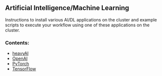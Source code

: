 ## Artificial Intelligence/Machine Learning


Instructions to install various AI/DL applications on the cluster and
example scripts to execute your workflow using one of these
applications on the cluster.

### Contents:

* [heavyAI](heavyAI)
* [OpenAI](OpenAI)
* [PyTorch](PyTorch)
* [TensorFlow](Tensorflow)
